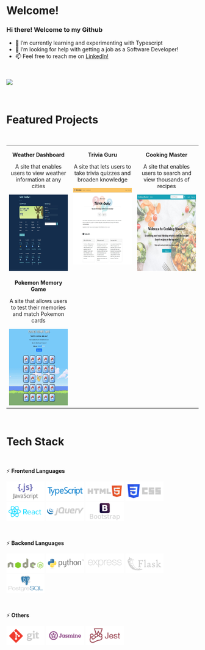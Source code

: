 # Welcome!

### Hi there! Welcome to my Github

- 🔭 I’m currently learning and experimenting with Typescript 
- 🤔 I’m looking for help with getting a job as a Software Developer!
- 📫 Feel free to reach me on <a href="https://www.linkedin.com/in/christy-sn-wong/">LinkedIn!</a> 

&nbsp;

<div float="left">
    <a href="https://github.com/christysnwong">
	    <img src="https://github-readme-stats.vercel.app/api/top-langs/?username=christysnwong&hide=procfile&layout=compact&theme=dracula" />
	</a>
</div>

&nbsp;

# Featured Projects

&nbsp;

<table>
    <tr valign="top">
        <td width="33%" align="center">
            <p><b>Weather Dashboard</b></p>
            <p>A site that enables users to view weather information at any cities</p>
            <a href="https://github.com/christysnwong/weather_typescript">
                <img src="imgs/weather.JPG" alt-text="weather" height="200px" width="250px"/>
            </a>
        </td>
        <td width="33%" align="center">
            <p><b>Trivia Guru</b></p>
            <p>A site that lets users to take trivia quizzes and broaden knowledge</p>
            <a href="https://github.com/christysnwong/trivia">
                <img src="imgs/triviaguru.JPG" alt-text="trivia-guru" height="200px" width="250px"/>
            </a>
        </td>
        <td width="33%" align="center">
            <p><b>Cooking Master</b></p>
            <p>A site that enables users to search and view thousands of recipes</p>
            <a href="https://github.com/christysnwong/cook">
                <img src="imgs/cookingmaster.JPG" alt-text="trivia-guru" height="200px" width="250px"/>
            </a>
        </td>
    </tr>
    <tr>
        <td width="33%" align="center">
            <p><b>Pokemon Memory Game</b></p>
            <p>A site that allows users to test their memories and match Pokemon cards</p>
            <a href="https://github.com/christysnwong/memorygame">
                <img src="imgs/pokemonmemory.JPG" alt-text="trivia-guru" height="200px" width="250px"/>
            </a>
        </td>   
    </tr>

    
</table>

&nbsp;

# Tech Stack

&nbsp;

⚡ **Frontend Languages**

<div float="left">
  <img type="content" height="50" src="imgs/javascript-ar21-ed.svg" alt-text="JavaScript"/>
  <img type="content" height="50" src="imgs/typescriptlang-ar21.svg" alt-text="TypeScript"/>
  <img type="content" height="50" src="imgs/w3_html5-ar21-ed.svg"  alt-text="Html5"/>
  <img type="content" height="50" src="imgs/w3_css-ar21-ed.svg"  alt-text="Css5"/>
  <img type="content" height="50" src="imgs/reactjs-ar21.svg"  alt-text="Reactjs"/>
  <img type="content" height="50" src="imgs/jquery-ar21-ed.svg"  alt-text="JQuery"/>
  <img type="content" height="50" src="imgs/getbootstrap-ar21-ed.svg"  alt-text="Bootstrap"/>
</div>

&nbsp;

⚡ **Backend Languages**

<div float="left">
  <img type="content" height="50" src="imgs/nodejs-ar21-ed.svg"  alt-text="NodeJS"/>
  <img type="content" height="50" src="imgs/python-ar21.svg"  alt-text="Python"/>
  <img type="content" height="50" src="imgs/expressjs-ar21-ed.svg"  alt-text="ExpressJS"/>
  <img type="content" height="50" src="imgs/pocoo_flask-ar21-ed.svg" alt-text="Flask"/>
  <img type="content" height="50" src="imgs/postgresql-ar21-ed.svg"  alt-text="PostgreSQL"/>
</div>

&nbsp;

⚡ **Others**

<div float="left">
  <img type="content" height="50" src="imgs/git-scm-ar21-ed.svg"  alt-text="Git"/>
  <img type="content" height="50" src="imgs/jasmine-ar21.svg" alt-text="Jasmine"/>
  <img type="content" height="50" src="imgs/jestjsio-ar21.svg"  alt-text="Jest"/>
</div>